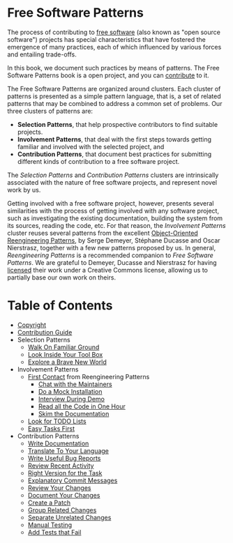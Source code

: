 # Free Software Patterns

The process of contributing to [free software](http://www.gnu.org/philosophy/free-sw.html)
(also known as "open source software") projects has special characteristics
that have fostered the emergence of many practices, each of
which influenced by various forces and entailing trade-offs.

In this book, we document such practices by means of patterns.  The Free
Software Patterns book is a open project, and you can
[contribute](link://contribute) to it.

The Free Software Patterns are organized around clusters. Each cluster of
patterns is presented as a simple pattern language, that is, a set of related
patterns that may be combined to address a common set of problems. Our three
clusters of patterns are:

* **Selection Patterns**, that help prospective contributors to find suitable
  projects.
* **Involvement Patterns**, that deal with the first steps towards getting
  familiar and involved with the selected project, and
* **Contribution Patterns**, that document best practices for submitting
  different kinds of contribution to a free software project.

The *Selection Patterns* and *Contribution Patterns* clusters are intrinsically
associated with the nature of free software projects, and represent novel work
by us.

Getting involved with a free software project, however, presents several
similarities with the process of getting involved with any software project,
such as investigating the existing documentation, building the system from its
sources, reading the code, etc. For that reason, the *Involvement Patterns*
cluster reuses several patterns from the excellent [Object-Oriented
Reengineering Patterns](http://scg.unibe.ch/download/oorp/), by Serge Demeyer,
Stéphane Ducasse and Oscar Nierstrasz, together with a few new patterns
proposed by us. In general, *Reengineering Patterns* is a recommended companion
to *Free Software Patterns*. We are grateful to Demeyer, Ducasse and Nierstrasz
for having [licensed](link://copyright) their work under a Creative Commons
license, allowing us to partially base our own work on theirs.

# Table of Contents

* [Copyright](link://copyright)
* [Contribution Guide](link://contribute)
* Selection Patterns
    * [Walk On Familiar Ground](link://selection/WalkOnFamiliarGround)
    * [Look Inside Your Tool Box](link://selection/LookInsideYourToolBox)
    * [Explore a Brave New World](link://selection/ExploreABraveNewWorld)
* Involvement Patterns
    * [First Contact](link://involvement/FirstContact) from Reengineering
      Patterns
        * [Chat with the Maintainers](link://involvement/ChatWithMaintainers)
        * [Do a Mock Installation](link://involvement/DoAMockInstallation)
        * [Interview During Demo](link://involvement/InterviewDuringDemo)
        * [Read all the Code in One Hour](link://involvement/ReadTheCodeInOneHour)
        * [Skim the Documentation](link://involvement/SkimTheDocumentation)
    * [Look for TODO Lists](link://involvement/LookForTodoLists)
    * [Easy Tasks First](link://involvement/EasyTasksFirst)
* Contribution Patterns
    * [Write Documentation](link://contribution/WriteDocumentation)
    * [Translate To Your Language](link://contribution/TranslateToYourLanguage)
    * [Write Useful Bug Reports](link://contribution/WriteUsefulBugReports)
    * [Review Recent Activity](link://contribution/ReviewRecentActivity)
    * [Right Version for the Task](link://contribution/RightVersionForTheTask)
    * [Explanatory Commit Messages](link://contribution/ExplanatoryCommitMessages)
    * [Review Your Changes](link://contribution/ReviewYourChanges)
    * [Document Your Changes](link://contribution/DocumentYourChanges)
    * [Create a Patch](link://contribution/CreatePatch)
    * [Group Related Changes](link://contribution/GroupRelatedChanges)
    * [Separate Unrelated Changes](link://contribution/SeparateUnrelatedChanges)
    * [Manual Testing](link://contribution/ManualTesting)
    * [Add Tests that Fail](link://contribution/AddTestsThatFail)


